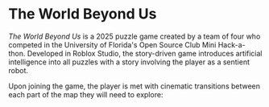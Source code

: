 # The World Beyond Us

*The World Beyond Us* is a 2025 puzzle game created by a team of four who competed in the University of Florida's Open Source Club Mini Hack-a-thon. Developed in Roblox Studio, the story-driven game introduces artificial intelligence into all puzzles with a story involving the player as a sentient robot.

Upon joining the game, the player is met with cinematic transitions between each part of the map they will need to explore: